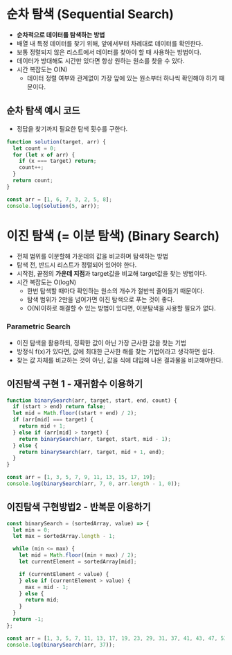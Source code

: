 # 순차 탐색 (Sequential Search)

- **순차적으로 데이터를 탐색하는 방법**
- 배열 내 특정 데이터를 찾기 위해, 앞에서부터 차례대로 데이터를 확인한다.
- 보통 정렬되지 않은 리스트에서 데이터를 찾아야 할 때 사용하는 방법이다.
- 데이터가 방대해도 시간만 있다면 항상 원하는 원소를 찾을 수 있다.
- 시간 복잡도는 O(N)
  - 데이터 정렬 여부와 관계없이 가장 앞에 있는 원소부터 하나씩 확인해야 하기 때문이다.

## 순차 탐색 예시 코드

- 정답을 찾기까지 필요한 탐색 횟수를 구한다.

```js
function solution(target, arr) {
  let count = 0;
  for (let x of arr) {
    if (x === target) return;
    count++;
  }
  return count;
}

const arr = [1, 6, 7, 3, 2, 5, 8];
console.log(solution(5, arr));
```

# 이진 탐색 (= 이분 탐색) (Binary Search)

- 전체 범위를 이분할해 가운데의 값을 비교하며 탐색하는 방법
- 탐색 전, 반드시 리스트가 정렬되어 있어야 한다.
- 시작점, 끝점의 **가운데 지점**과 target값을 비교해 target값을 찾는 방법이다.
- 시간 복잡도는 O(logN)
  - 한번 탐색할 때마다 확인하는 원소의 개수가 절반씩 줄어들기 때문이다.
  - 탐색 범위가 2만을 넘어가면 이진 탐색으로 푸는 것이 좋다.
  - O(N)이하로 해결할 수 있는 방법이 있다면, 이분탐색을 사용할 필요가 없다.

### Parametric Search

- 이진 탐색을 활용하되, 정확한 값이 아닌 가장 근사한 값을 찾는 기법
- 방정식 f(x)가 있다면, 값에 최대한 근사한 해를 찾는 기법이라고 생각하면 쉽다.
- 찾는 값 자체를 비교하는 것이 아닌, 값을 식에 대입해 나온 결과물을 비교해야한다.

## 이진탐색 구현 1 - 재귀함수 이용하기

```js
function binarySearch(arr, target, start, end, count) {
  if (start > end) return false;
  let mid = Math.floor((start + end) / 2);
  if (arr[mid] === target) {
    return mid + 1;
  } else if (arr[mid] > target) {
    return binarySearch(arr, target, start, mid - 1);
  } else {
    return binarySearch(arr, target, mid + 1, end);
  }
}

const arr = [1, 3, 5, 7, 9, 11, 13, 15, 17, 19];
console.log(binarySearch(arr, 7, 0, arr.length - 1, 0));
```

## 이진탐색 구현방법2 - 반복문 이용하기

```js
const binarySearch = (sortedArray, value) => {
  let min = 0;
  let max = sortedArray.length - 1;

  while (min <= max) {
    let mid = Math.floor((min + max) / 2);
    let currentElement = sortedArray[mid];

    if (currentElement < value) {
    } else if (currentElement > value) {
      max = mid - 1;
    } else {
      return mid;
    }
  }
  return -1;
};

const arr = [1, 3, 5, 7, 11, 13, 17, 19, 23, 29, 31, 37, 41, 43, 47, 53, 59];
console.log(binarySearch(arr, 37));
```
